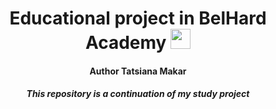 <h1 align="center">Educational project in BelHard Academy 
<img src="https://github.com/blackcater/blackcater/raw/main/images/Hi.gif" height="32"/></h1>
<h4 align="center">Author Tatsiana Makar</h4>
<h5 align="center">This repository is a continuation of my study project</h5>

